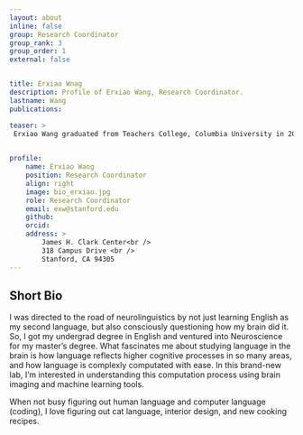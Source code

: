 ```yaml
---
layout: about
inline: false
group: Research Coordinator
group_rank: 3
group_order: 1
external: false


title: Erxiao Wnag
description: Profile of Erxiao Wang, Research Coordinator.
lastname: Wang
publications: 

teaser: >
 Erxiao Wang graduated from Teachers College, Columbia University in 2024 where she studied cognitive neuroscience. Her research interest centered on speech and language processing in human brain and how to apply brain imaging techniques in the field of cogntive neuroscience. She hopes to explore not only human but also machine processing of langauge in the future research.
    

profile:
    name: Erxiao Wang
    position: Research Coordinator    
    align: right
    image: bio_erxiao.jpg
    role: Research Coordinator
    email: exw@stanford.edu
    github: 
    orcid: 
    address: >
        James H. Clark Center<br />
        318 Campus Drive <br />
        Stanford, CA 94305
---
```


## Short Bio

I was directed to the road of neurolinguistics by not just learning English as my second language, but also consciously questioning how my brain did it. So, I got my undergrad degree in English and ventured into Neuroscience for my master’s degree. What fascinates me about studying language in the brain is how language reflects higher cognitive processes in so many areas, and how language is complexly computated with ease. In this brand-new lab, I’m interested in understanding this computation process using brain imaging and machine learning tools. 

When not busy figuring out human language and computer language (coding), I love figuring out cat language, interior design, and new cooking recipes. 